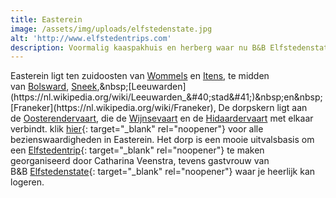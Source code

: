 ```yaml
---
title: Easterein
image: /assets/img/uploads/elfstedenstate.jpg
alt: 'http://www.elfstedentrips.com'
description: Voormalig kaaspakhuis en herberg waar nu B&B Elfstedenstate is gevestigd.
---
```


Easterein ligt ten zuidoosten van&nbsp;[Wommels](https://nl.wikipedia.org/wiki/Wommels)&nbsp;en&nbsp;[Itens](https://nl.wikipedia.org/wiki/Itens), te midden van&nbsp;[Bolsward](https://nl.wikipedia.org/wiki/Bolsward),&nbsp;[Sneek](https://nl.wikipedia.org/wiki/Sneek_&#40;stad&#41;),&nbsp;[Leeuwarden](https://nl.wikipedia.org/wiki/Leeuwarden_&#40;stad&#41;)&nbsp;en&nbsp;[Franeker](https://nl.wikipedia.org/wiki/Franeker), De dorpskern ligt aan de&nbsp;[Oosterendervaart](https://nl.wikipedia.org/w/index.php?title=Oosterendervaart&amp;action=edit&amp;redlink=1), die de&nbsp;[Wijnsevaart](https://nl.wikipedia.org/w/index.php?title=Wijnsevaart&amp;action=edit&amp;redlink=1)&nbsp;en de&nbsp;[Hidaardervaart](https://nl.wikipedia.org/w/index.php?title=Hidaardervaart&amp;action=edit&amp;redlink=1)&nbsp;met elkaar verbindt. klik [hier](https://nl.wikipedia.org/wiki/Lijst_van_rijksmonumenten_in_Oosterend_&#40;Súdwest-Fryslân&#41;){: target="_blank" rel="noopener"} voor alle bezienswaardigheden in Easterein. Het dorp is een mooie uitvalsbasis om een [Elfstedentrip](http://www.elfstedentrips.com){: target="_blank" rel="noopener"} te maken georganiseerd door Catharina Veenstra, tevens gastvrouw van B&B&nbsp;[Elfstedenstate](https://elfstedenstate.nl){: target="_blank" rel="noopener"}&nbsp;waar je heerlijk kan logeren.
